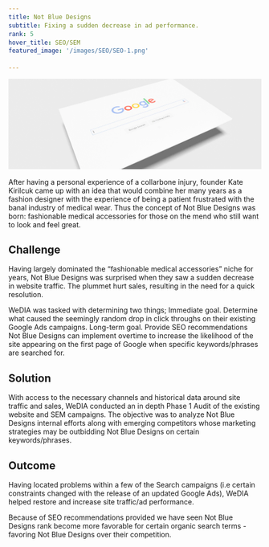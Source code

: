 ```yaml
---
title: Not Blue Designs
subtitle: Fixing a sudden decrease in ad performance.
rank: 5
hover_title: SEO/SEM
featured_image: '/images/SEO/SEO-1.png'

---
```


![](/images/SEO/SEO-Header.png)

After having a personal experience of a collarbone injury, founder Kate Kirilcuk came up with an idea that would combine her many years as a fashion designer with the experience of being a patient frustrated with the banal industry of medical wear.  Thus the concept of Not Blue Designs was born: fashionable medical accessories for those on the mend who still want to look and feel great.

## Challenge

Having largely dominated the “fashionable medical accessories” niche for years, Not Blue Designs was surprised when they saw a sudden decrease in website traffic. The plummet hurt sales, resulting in the need for a quick resolution. 

WeDIA was tasked with determining two things;
Immediate goal. Determine what caused the seemingly random drop in click throughs on their existing Google Ads campaigns.
Long-term goal. Provide SEO recommendations Not Blue Designs can implement overtime to increase the likelihood of the site appearing on the first page of Google when specific keywords/phrases are searched for.

## Solution

With access to the necessary channels and historical data around site traffic and sales, WeDIA conducted an in depth Phase 1 Audit of the existing website and SEM campaigns. The objective was to analyze Not Blue Designs internal efforts along with emerging competitors whose marketing strategies may be outbidding Not Blue Designs on certain keywords/phrases. 

## Outcome

Having located problems within a few of the Search campaigns (i.e certain constraints changed with the release of an updated Google Ads), WeDIA helped restore and increase site traffic/ad performance.

Because of SEO recommendations provided we have seen Not Blue Designs rank become more favorable for certain organic search terms - favoring Not Blue Designs over their competition. 
